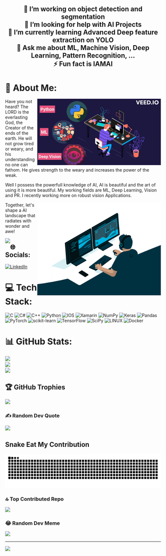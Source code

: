 <h2 align="center" font-weight="bold">
🔭 I’m working on object detection and segmentation <br>🤝 I’m looking for help with AI Projects<br>🌱 I’m currently learning Advanced Deep feature extraction on YOLO<br>💬 Ask me about ML, Machine Vision, Deep Learning, Pattern Recognition, ...<br>⚡ Fun fact is IAMAI
</h2>


<h1>💫 About Me:</h1>
<img align="right" width="400" src="https://raw.githubusercontent.com/AISoltani/AISoltani/main/.github/workflows/as2.gif" />
<p>
Have you not heard? The LORD is the everlasting God, the Creator of the ends of the earth. He will not grow tired or weary, and his understanding no one can fathom. He gives strength to the weary and increases the power of the weak.

Well I possess the powerfull knowledge of AI, AI is beautiful and the art of using it is more beautiful.
My working fields are ML, Deep Learning, Vision and PR. I recently working more on robust vision Applications.
  
<img align="right" width="400" src="https://github.com/EuJinnLucaShow/EuJinnLucaShow/blob/main/img/deweloper.gif" />
<p>
  
Together, let's shape a AI landscape that radiates with wonder and awe!
</p>
<img align="left" src="https://visitor-badge.laobi.icu/badge?page_id=SkyCaptainess.SkyCaptainess" />
<!--   <img src="https://komarev.com/ghpvc/?username=SkyCaptainess&style=flat-square&color=blue" alt="" align="center"/> -->
<h2 align="center"></h2>


## 🌐 Socials:
[![LinkedIn](https://img.shields.io/badge/LinkedIn-%230077B5.svg?logo=linkedin&logoColor=white)](https://linkedin.com/in/https://www.linkedin.com/in/amir-soltani-79838684/) 

# 💻 Tech Stack:
![C](https://img.shields.io/badge/c-%2300599C.svg?style=for-the-badge&logo=c&logoColor=white) ![C#](https://img.shields.io/badge/c%23-%23239120.svg?style=for-the-badge&logo=c-sharp&logoColor=white) ![C++](https://img.shields.io/badge/c++-%2300599C.svg?style=for-the-badge&logo=c%2B%2B&logoColor=white) ![Python](https://img.shields.io/badge/python-3670A0?style=for-the-badge&logo=python&logoColor=ffdd54) ![IOS](https://img.shields.io/badge/IOS-%2320232a.svg?style=for-the-badge&logo=apple&logoColor=white) ![Xamarin](https://img.shields.io/badge/Xamarin-3199DC?style=for-the-badge&logo=xamarin&logoColor=white) ![NumPy](https://img.shields.io/badge/numpy-%23013243.svg?style=for-the-badge&logo=numpy&logoColor=white) ![Keras](https://img.shields.io/badge/Keras-%23D00000.svg?style=for-the-badge&logo=Keras&logoColor=white) ![Pandas](https://img.shields.io/badge/pandas-%23150458.svg?style=for-the-badge&logo=pandas&logoColor=white) ![PyTorch](https://img.shields.io/badge/PyTorch-%23EE4C2C.svg?style=for-the-badge&logo=PyTorch&logoColor=white) ![scikit-learn](https://img.shields.io/badge/scikit--learn-%23F7931E.svg?style=for-the-badge&logo=scikit-learn&logoColor=white) ![TensorFlow](https://img.shields.io/badge/TensorFlow-%23FF6F00.svg?style=for-the-badge&logo=TensorFlow&logoColor=white) ![SciPy](https://img.shields.io/badge/SciPy-%230C55A5.svg?style=for-the-badge&logo=scipy&logoColor=%white) ![LINUX](https://img.shields.io/badge/Linux-FCC624?style=for-the-badge&logo=linux&logoColor=black) ![Docker](https://img.shields.io/badge/docker-%230db7ed.svg?style=for-the-badge&logo=docker&logoColor=white)
# 📊 GitHub Stats:
![](https://github-readme-stats.vercel.app/api?username=AISoltani&theme=radical&hide_border=false&include_all_commits=true&count_private=true)<br/>
![](https://github-readme-streak-stats.herokuapp.com/?user=AISoltani&theme=radical&hide_border=false)<br/>
![](https://github-readme-stats.vercel.app/api/top-langs/?username=AISoltani&theme=radical&hide_border=false&include_all_commits=true&count_private=true&layout=compact)

## 🏆 GitHub Trophies
![](https://github-profile-trophy.vercel.app/?username=AISoltani&theme=tokyonight&no-frame=false&no-bg=true&margin-w=4)

### ✍️ Random Dev Quote
![](https://quotes-github-readme.vercel.app/api?type=horizontal&theme=tokyonight)
## Snake Eat My Contribution
![snake gif](https://github.com/AISoltani/AISoltani/blob/output/github-contribution-grid-snake-dark.svg)
### 🔝 Top Contributed Repo
![](https://github-contributor-stats.vercel.app/api?username=AISoltani&limit=5&theme=dracula&combine_all_yearly_contributions=true)

### 😂 Random Dev Meme
<img src="https://rm.up.railway.app/" width="512px"/>

---
[![](https://visitcount.itsvg.in/api?id=AISoltani&icon=0&color=0)](https://visitcount.itsvg.in)

<!-- Proudly created with GPRM ( https://gprm.itsvg.in ) -->
